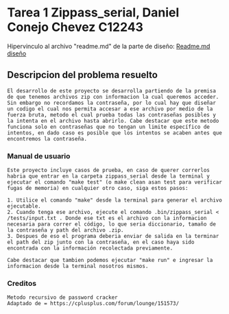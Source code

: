 # Tarea 1 Zippass_serial, Daniel Conejo Chevez C12243
Hipervinculo al archivo "readme.md" de la parte de diseño: [Readme.md diseño](./design/readme.md)

## Descripcion del problema resuelto
    El desarrollo de este proyecto se desarrolla partiendo de la premisa de que tenemos archivos zip con informacion la cual queremos acceder. Sin embargo no recordamos la contraseña, por lo cual hay que diseñar un codigo el cual nos permita accesar a ese archivo por medio de la fuerza bruta, metodo el cual prueba todas las contraseñas posibles y la intenta en el archivo hasta abrirlo. Cabe destacar que este metodo funciona solo en contraseñas que no tengan un limite específico de intentos, en dado caso es posible que los intentos se acaben antes que encontremos la contraseña.

### Manual de usuario
    Este proyecto incluye casos de prueba, en caso de querer correrlos habria que entrar en la carpeta zippass_serial desde la terminal y ejecutar el comando "make test" (o make clean asan test para verificar fugas de memoria) en cualquier otro caso, siga estos pasos:

    1. Utilice el comando "make" desde la terminal para generar el archivo ejecutable.
    2. Cuando tenga ese archivo, ejecute el comando .bin/zippass_serial < /tests/input.txt . Donde ese txt es el archivo con la informacion necesaria para correr el código, lo que seria diccionario, tamaño de la contraseña y path del archivo .zip.
    3. Despues de eso el programa deberia enviar de salida en la terminar el path del zip junto con la contraseña, en el caso haya sido encontrada con la información recolectada previamente.

    Cabe destacar que tambien podemos ejecutar "make run" e ingresar la informacion desde la terminal nosotros mismos.

### Creditos

    Metodo recursivo de password cracker
    Adaptado de = https://cplusplus.com/forum/lounge/151573/



